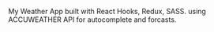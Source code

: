 My Weather App built with React Hooks, Redux, SASS. using ACCUWEATHER API for autocomplete and forcasts.

